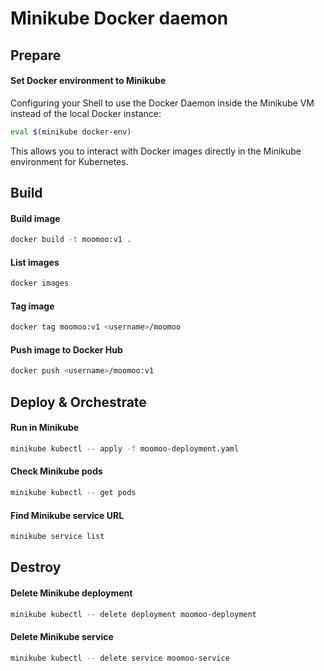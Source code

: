 # Minikube Docker daemon
## Prepare
#### Set Docker environment to Minikube
Configuring your Shell to use the Docker Daemon inside the Minikube VM instead of the local Docker instance:  

```bash
eval $(minikube docker-env)
```

This allows you to interact with Docker images directly in the Minikube environment for Kubernetes.

## Build
#### Build image
```bash
docker build -t moomoo:v1 .
```
#### List images
```bash
docker images
```
#### Tag image
```bash
docker tag moomoo:v1 <username>/moomoo  
```
#### Push image to Docker Hub
```bash
docker push <username>/moomoo:v1  
```

## Deploy & Orchestrate
#### Run in Minikube
```bash
minikube kubectl -- apply -f moomoo-deployment.yaml
```
#### Check Minikube pods
```bash
minikube kubectl -- get pods
```
#### Find Minikube service URL
```bash
minikube service list
```

## Destroy
#### Delete Minikube deployment
```bash
minikube kubectl -- delete deployment moomoo-deployment
```
#### Delete Minikube service
```bash
minikube kubectl -- delete service moomoo-service
```